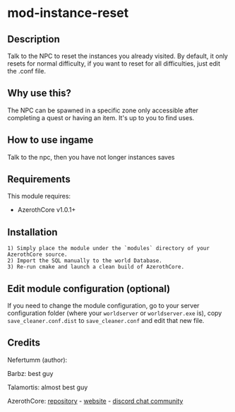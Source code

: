 # mod-instance-reset


## Description

Talk to the NPC to reset the instances you already visited. By default, it only resets for normal difficulty, if you want to reset for all difficulties, just edit the .conf file.

## Why use this?
The NPC can be spawned in a specific zone only accessible after completing a quest or having an item. It's up to you to find uses.

## How to use ingame

Talk to the npc, then you have not longer instances saves

## Requirements

This module requires:

- AzerothCore v1.0.1+


## Installation

```
1) Simply place the module under the `modules` directory of your AzerothCore source. 
2) Import the SQL manually to the world Database.
3) Re-run cmake and launch a clean build of AzerothCore.
```

## Edit module configuration (optional)

If you need to change the module configuration, go to your server configuration folder (where your `worldserver` or `worldserver.exe` is), copy `save_cleaner.conf.dist` to `save_cleaner.conf` and edit that new file.


## Credits

Nefertumm (author):

Barbz: best guy

Talamortis: almost best guy

AzerothCore: [repository](https://github.com/azerothcore) - [website](http://azerothcore.org/) - [discord chat community](https://discord.gg/PaqQRkd)

